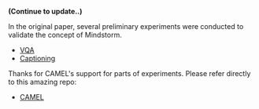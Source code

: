 **(Continue to update..)**

In the original paper, several preliminary experiments were conducted to validate the concept of Mindstorm. 

* [VQA](https://github.com/mczhuge/NLSOM/tree/main/experiment/vqa)
* [Captioning](https://github.com/mczhuge/NLSOM/tree/main/experiment/captioning)

Thanks for CAMEL's support for parts of experiments. Please refer directly to this amazing repo:
* [CAMEL](https://github.com/camel-ai/camel)
